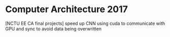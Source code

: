 # Computer Architecture 2017
[NCTU EE CA final projects]
speed up CNN using cuda to communicate with GPU and sync to avoid data being overwritten
